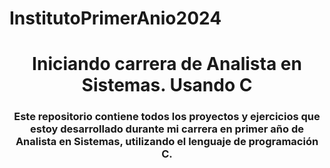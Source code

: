 # InstitutoPrimerAnio2024
<h1 align="center"> Iniciando carrera de Analista en Sistemas. Usando C</h1>

<h3 align="center"> Este repositorio contiene todos los proyectos y ejercicios que estoy desarrollado durante mi carrera en primer año de Analista en Sistemas, utilizando el lenguaje de programación C.</h3>

